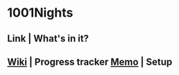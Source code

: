 # 1001Nights

Link  | What's in it?
---
[Wiki](https://docs.google.com/document/d/1YSxGGIk29iww6ZpPR3aWfIy753Fpe6OGNC6jzsKKgYw/edit?ts=59c15589]) | Progress tracker
[Memo](https://docs.google.com/document/d/1g2pksi9znq1IhRylcKzADmQJHMsNUaLCdTKe1nPRrD0/edit#heading=h.bn59eai984oo) | Setup
---
